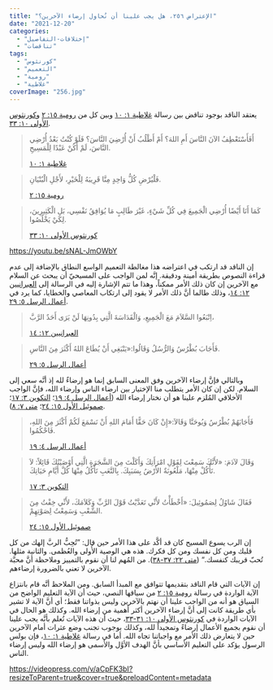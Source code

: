 ```yaml
---
title: "الإعتراض ٢٥٦، هل يجب علينا أن نُحاول إرضاء الآخرين؟"
date: "2021-12-20"
categories: 
  - "إختلافات-التفاصيل"
  - "تناقضات"
tags: 
  - "كورنثوس"
  - "التعميم"
  - "رومية"
  - "غلاطية"
coverImage: "256.jpg"
---
```


يعتقد الناقد بوجود تناقض بين رسالة [غلاطية ١: ١٠](https://my.bible.com/bible/101/GAL.1.10) وبين كل من [رومية ١٥: ٢](https://my.bible.com/bible/101/ROM.15.2) و[كورنثوس الأولى ١٠: ٣٣](https://my.bible.com/bible/101/1CO.10.33).

> أَفَأَسْتَعْطِفُ الآنَ النَّاسَ أَمِ اللهَ؟ أَمْ أَطْلُبُ أَنْ أُرْضِيَ النَّاسَ؟ فَلَوْ كُنْتُ بَعْدُ أُرْضِي النَّاسَ، لَمْ أَكُنْ عَبْدًا لِلْمَسِيحِ.
> 
> [غلاطية ١: ١٠](https://my.bible.com/bible/101/GAL.1.10)

> فَلْيُرْضِ كُلُّ وَاحِدٍ مِنَّا قَرِيبَهُ لِلْخَيْرِ، لأَجْلِ الْبُنْيَانِ.
> 
> [رومية ١٥: ٢](https://my.bible.com/bible/101/ROM.15.2)

> كَمَا أَنَا أَيْضًا أُرْضِي الْجَمِيعَ فِي كُلِّ شَيْءٍ، غَيْرَ طَالِبٍ مَا يُوَافِقُ نَفْسِي، بَلِ الْكَثِيرِينَ، لِكَيْ يَخْلُصُوا.
> 
> [كورنثوس الأولى ١٠: ٣٣](https://my.bible.com/bible/101/1CO.10.33)

https://youtu.be/sNAL-JmOWbY

إن الناقد قد ارتكب في اعتراضه هذا مغالطة التعميم الواسع النطاق بالإضافة إلى عدم قراءة النصوص بطريقة أمينة ودقيقة. إنَّه لمن الواجب على المسيحيّ أن يبحث عن السلام مع الآخرين إن كان ذلك الأمر ممكناً، وهذا ما تتم الإشارة إليه في الرسالة إلى [العبرانيين ١٢: ١٤](https://my.bible.com/bible/101/HEB.12.14)، وذلك طالما أنَّ ذلك الأمر لا يقود إلى ارتكاب المعاصي والخطايا، كما يرد في [أعمال الرسل ٥: ٢٩](https://my.bible.com/bible/101/ACT.5.29).

> اِتْبَعُوا السَّلاَمَ مَعَ الْجَمِيعِ، وَالْقَدَاسَةَ الَّتِي بِدُونِهَا لَنْ يَرَى أَحَدٌ الرَّبَّ،
> 
> [العبرانيين ١٢: ١٤](https://my.bible.com/bible/101/HEB.12.14)

> فَأَجَابَ بُطْرُسُ وَالرُّسُلُ وَقَالُوا:«يَنْبَغِي أَنْ يُطَاعَ اللهُ أَكْثَرَ مِنَ النَّاسِ.
> 
> [أعمال الرسل ٥: ٢٩](https://my.bible.com/bible/101/ACT.5.29)

وبالتالي فإنَّ إرضاء الآخرين وفق المعنى السابق إنما هو إرضاءٌ لله إذ أنَّه سعي إلى السلام. لكن إن كان الأمر يتطلب منا الإختيار بين ارضاء الناس وإرضاء الله، فإنَّ الواجب الأخلاقي المُلزم علينا هو أن نختار إرضاء الله ([أعمال الرسل ٤: ١٩](https://my.bible.com/bible/101/ACT.4.19)؛ [التكوين ٣: ١٧](https://my.bible.com/bible/101/GEN.3.17)؛ [صموئيل الأول ١٥: ٢٤](https://my.bible.com/bible/101/1SA.15.24)؛ [متى ٧: ٨](https://my.bible.com/bible/101/MAT.7.8)).

> فَأَجَابَهُمْ بُطْرُسُ وَيُوحَنَّا وَقَالاَ:«إِنْ كَانَ حَقًّا أَمَامَ اللهِ أَنْ نَسْمَعَ لَكُمْ أَكْثَرَ مِنَ اللهِ، فَاحْكُمُوا.
> 
> [أعمال الرسل ٤: ١٩](https://my.bible.com/bible/101/ACT.4.19)

> وَقَالَ لآدَمَ: «لأَنَّكَ سَمِعْتَ لِقَوْلِ امْرَأَتِكَ وَأَكَلْتَ مِنَ الشَّجَرَةِ الَّتِي أَوْصَيْتُكَ قَائِلاً: لاَ تَأْكُلْ مِنْهَا، مَلْعُونَةٌ الأَرْضُ بِسَبَبِكَ. بِالتَّعَبِ تَأْكُلُ مِنْهَا كُلَّ أَيَّامِ حَيَاتِكَ.
> 
> [التكوين ٣: ١٧](https://my.bible.com/bible/101/GEN.3.17)

> فَقَالَ شَاوُلُ لِصَمُوئِيلَ: «أَخْطَأْتُ لأَنِّي تَعَدَّيْتُ قَوْلَ الرَّبِّ وَكَلاَمَكَ، لأَنِّي خِفْتُ مِنَ الشَّعْبِ وَسَمِعْتُ لِصَوْتِهِمْ.
> 
> [صموئيل الأول ١٥: ٢٤](https://my.bible.com/bible/101/1SA.15.24)

إن الرب يسوع المسيح كان قد أكَّد على هذا الأمر حين قال: ”تُحِبُّ الربَّ إلهك من كل قلبك ومن كل نفسك ومن كل فكرك. هذه هي الوصية الأُولى والعُظمى. والثانية مثلها. تُحبّ قريبك كنفسك.“ ([متى ٢٢: ٣٧-٣٨](https://my.bible.com/bible/101/MAT.22.37-38)). من المُهم لنا أن نقوم بالتمييز وملاحظة أنَّ محبَّة الآخرين لا تعني بالضرورة إرضاءهم.

إن الآيات التي قام الناقد بتقديمها تتوافق مع المبدأ السابق. ومن الملاحظ أنَّه قام بانتزاع الآية الواردة في رسالة [رومية ١٥: ٢](https://my.bible.com/bible/101/ROM.15.2) من سياقها النصي، حيث أن الآية التعليم الواضح من السياق هو أنه من الواجب علينا أن نهتم بالآخرين وليس بذواتنا فقط؛ أي أنَّ الآية لا تشير بأي طريقة كانت إلى أنَّ إرضاء الآخرين أكثر أهمية من إرضاء الله. وكذلك هو الحال في الآيات الواردة في [كورنثوس الأولى ١٠: ٣١-٣٣](https://my.bible.com/bible/101/1CO.10.31-33)، حيث أن هذه الآيات تُعلم بأنَّه يجب علينا أن نقوم بجميع الأعمال إرضاءً وتمجيداً لله، وكذلك بوجوب تجنب وضع عثرات أمام الآخرين حين لا يتعارض ذلك الأمر مع واجباتنا تجاه الله. أما في رسالة [غلاطية ١: ١٠](https://my.bible.com/bible/101/GAL.1.10)، فإن بولس الرسول يؤكد على التعليم الأساسي بأنَّ الهدف الأوَّل والأسمى هو إرضاء الله وليس إرضاء الناس.

https://videopress.com/v/aCpFK3bI?resizeToParent=true&cover=true&preloadContent=metadata
